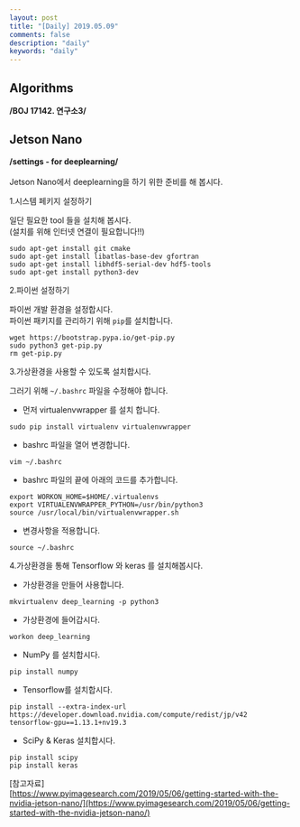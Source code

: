 ```yaml
---
layout: post
title: "[Daily] 2019.05.09"
comments: false
description: "daily"
keywords: "daily"
---
```


## Algorithms
**/BOJ 17142. 연구소3/**

<div class="divider"></div>

## Jetson Nano
**/settings - for deeplearning/**<br>
<br>
Jetson Nano에서 deeplearning을 하기 위한 준비를 해 봅시다.

1.시스템 페키지 설정하기<br>

일단 필요한 tool 들을 설치해 봅시다.<br>
(설치를 위해 인터넷 연결이 필요합니다!!)

```
sudo apt-get install git cmake
sudo apt-get install libatlas-base-dev gfortran
sudo apt-get install libhdf5-serial-dev hdf5-tools
sudo apt-get install python3-dev
```

2.파이썬 설정하기<br>

파이썬 개발 환경을 설정합시다.<br>
파이썬 패키지를 관리하기 위해 `pip`를 설치합니다.

```
wget https://bootstrap.pypa.io/get-pip.py
sudo python3 get-pip.py
rm get-pip.py
```

3.가상환경을 사용할 수 있도록 설치합시다.<br>

그러기 위해 `~/.bashrc` 파일을 수정해야 합니다.<br>
- 먼저 virtualenvwrapper 를 설치 합니다. 

```
sudo pip install virtualenv virtualenvwrapper
```

- bashrc 파일을 열어 변경합니다. 

```
vim ~/.bashrc
```

- bashrc 파일의 끝에 아래의 코드를 추가합니다.

```
export WORKON_HOME=$HOME/.virtualenvs
export VIRTUALENVWRAPPER_PYTHON=/usr/bin/python3
source /usr/local/bin/virtualenvwrapper.sh
```

- 변경사항을 적용합니다. 

```
source ~/.bashrc
```

4.가상환경을 통해 Tensorflow 와 keras 를 설치해봅시다.

- 가상환경을 만들어 사용합니다. 

```
mkvirtualenv deep_learning -p python3
```

- 가상환경에 들어갑시다.

```
workon deep_learning
```

- NumPy 를 설치합시다.

```
pip install numpy
```

- Tensorflow를 설치합시다.

```
pip install --extra-index-url https://developer.download.nvidia.com/compute/redist/jp/v42 tensorflow-gpu==1.13.1+nv19.3
```

- SciPy & Keras 설치합시다.

```
pip install scipy
pip install keras
```





[참고자료]<br>
[https://www.pyimagesearch.com/2019/05/06/getting-started-with-the-nvidia-jetson-nano/](https://www.pyimagesearch.com/2019/05/06/getting-started-with-the-nvidia-jetson-nano/)
